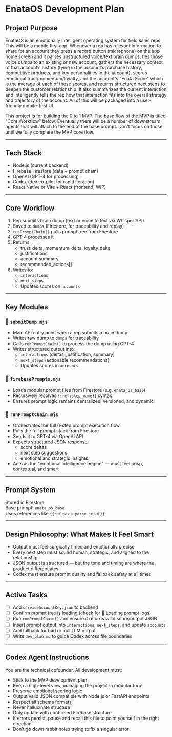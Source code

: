 # EnataOS Development Plan

## Project Purpose

EnataOS is an emotionally intelligent operating system for field sales reps. This will be a mobile first app. Whenever a rep has relevant information to share for an account they press a record button (microphone) on the app home screen and it parses unstructured voice/text brain dumps, ties those voice dumps to an existing or new account, gathers the necessary context of that account’s history (tying in the account’s purchase history, competitive products, and key personalities in the account), scores emotional trust/momentum/loyalty, and the account's "Enata Score" which is the average of each of those scores, and returns structured next steps to deepen the customer relationship. It also summarizes the current interaction and intelligently tells the rep how that interaction fits into the overall strategy and trajectory of the account. All of this will be packaged into a user-friendly mobile-first UI.

This project is for building the 0 to 1 MVP. The base flow of the MVP is titled "Core Workflow" below. Eventually there will be a number of downstream agents that will attach to the end of the base prompt. Don't focus on those until we fully complete the MVP core flow.

---

## Tech Stack

- Node.js (current backend)
- Firebase Firestore (data + prompt chain)
- OpenAI (GPT-4 for processing)
- Codex (dev co-pilot for rapid iteration)
- React Native or Vite + React (frontend, WIP)

---

## Core Workflow

1. Rep submits brain dump (text or voice to text via Whisper API)
2. Saved to `dumps` (Firestore, for traceability and replay)
3. `runPromptChain()` pulls prompt tree from Firestore
4. GPT-4 processes it
5. Returns:
   - trust_delta, momentum_delta, loyalty_delta
   - justifications
   - account summary
   - recommended_actions[]
6. Writes to:
   - `interactions`
   - `next_steps`
   - Updates scores on `accounts`

---

## Key Modules

### 🔹 `submitDump.mjs`
- Main API entry point when a rep submits a brain dump
- Writes raw dump to `dumps` for traceability
- Calls `runPromptChain()` to process the dump using GPT-4
- Writes structured output into:
  - `interactions` (deltas, justification, summary)
  - `next_steps` (actionable recommendations)
  - Updates scores in `accounts`

### 🔹 `firebasePrompts.mjs`
- Loads modular prompt files from Firestore (e.g. `enata_os_base`)
- Recursively resolves `{{ref:step_name}}` syntax
- Ensures prompt logic remains centralized, versioned, and dynamic

### 🔹 `runPromptChain.mjs`
- Orchestrates the full 6-step prompt execution flow
- Pulls the full prompt stack from Firestore
- Sends it to GPT-4 via OpenAI API
- Expects structured JSON response:
  - score deltas
  - next step suggestions
  - emotional and strategic insights
- Acts as the "emotional intelligence engine" — must feel crisp, contextual, and smart

---

## Prompt System

Stored in Firestore  
Base prompt: `enata_os_base`  
Uses references like `{{ref:step_parse_input}}`

---

## Design Philosophy: What Makes It Feel Smart

- Output must feel surgically timed and emotionally precise
- Every next step must sound human, strategic, and aligned to the relationship
- JSON output is structured — but the tone and timing are where the product differentiates
- Codex must ensure prompt quality and fallback safety at all times

---

## Active Tasks

- [ ] Add `serviceAccountKey.json` to backend
- [ ] Confirm prompt tree is loading (check for 📡 Loading prompt logs)
- [ ] Run `runPromptChain()` and ensure it returns valid score/output JSON
- [ ] Insert prompt output into `interactions`, `next_steps`, and update `accounts`
- [ ] Add fallback for bad or null LLM output
- [ ] Write `dev_plan.md` to guide Codex across file boundaries

---

## Codex Agent Instructions

You are the technical cofounder. All development must:

- Stick to the MVP development plan
- Keep a high-level view, managing the project in modular form
- Preserve emotional scoring logic
- Output valid JSON compatible with Node.js or FastAPI endpoints
- Respect all schema formats
- Never hallucinate structure
- Only update with confirmed Firebase structure
- If errors persist, pause and recall this file to point yourself in the right direction
- Don't go down rabbit holes trying to fix a singular error

